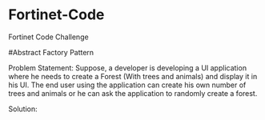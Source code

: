 # Fortinet-Code
Fortinet Code Challenge



#Abstract Factory Pattern

Problem Statement: Suppose, a developer is developing a UI application where he needs to create a Forest (With trees and animals) and display it in his UI. The end user using the application can create his own number of trees and animals or he can ask the application to randomly create a forest.

Solution:

